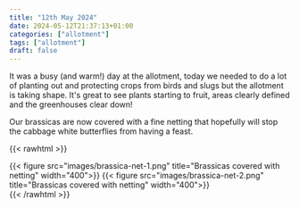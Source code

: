 ```yaml
---
title: "12th May 2024"
date: 2024-05-12T21:37:13+01:00
categories: ["allotment"]
tags: ["allotment"]
draft: false
---
```


It was a busy (and warm!) day at the allotment, today we needed to do a lot of planting out and protecting crops from birds and slugs but the allotment is taking shape. It's great to see plants starting to fruit, areas clearly defined and the greenhouses clear down!

Our brassicas are now covered with a fine netting that hopefully will stop the cabbage white butterflies from having a feast.

{{< rawhtml >}}
<section class="flex-container">
{{< figure src="images/brassica-net-1.png" title="Brassicas covered with netting" width="400">}}
{{< figure src="images/brassica-net-2.png" title="Brassicas covered with netting" width="400">}}
</section>
{{< /rawhtml >}}